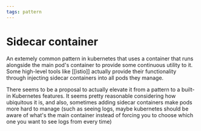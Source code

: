 ```yaml
---
tags: pattern
---
```


# Sidecar container
An extemely common pattern in kubernetes that uses a container that runs alongside the main pod's container to provide some continuous utility to it. Some high-level tools like [[istio]] actually provide their functionality through injecting sidecar containers into all pods they manage.

There seems to be a proposal to actually elevate it from a pattern to a built-in Kubernetes features. It seems pretty reasonable considering how ubiquitous it is, and also, sometimes adding sidecar containers make pods more hard to manage (such as seeing logs, maybe kubernetes should be aware of what's the main container instead of forcing you to choose which one you want to see logs from every time)
